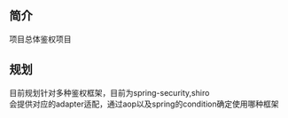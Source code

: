 ## 简介

项目总体鉴权项目

## 规划

目前规划针对多种鉴权框架，目前为spring-security,shiro  
会提供对应的adapter适配，通过aop以及spring的condition确定使用哪种框架


